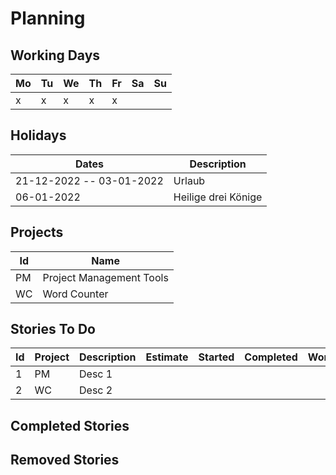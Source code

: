 # Planning

## Working Days

| Mo | Tu | We | Th | Fr | Sa | Su |
|----|----|----|----|----|----|----|
| x  | x  | x  | x  | x  |    |    |

## Holidays

| Dates                    | Description         |
| ------------------------ | ------------------- |
| 21-12-2022 -- 03-01-2022 | Urlaub              |
| 06-01-2022               | Heilige drei Könige |

## Projects

| Id | Name                     |
| -- | ------------------------ |
| PM | Project Management Tools |
| WC | Word Counter             |

## Stories To Do

| Id       | Project | Description | Estimate | Started | Completed | Workdays | Created | Removed |
| -------- | ------- | ----------  | -------- | ------- | --------- | -------- | ------- | ------- |
| 1        | PM      | Desc 1 |
| 2        | WC      | Desc 2 |

## Completed Stories

## Removed Stories

